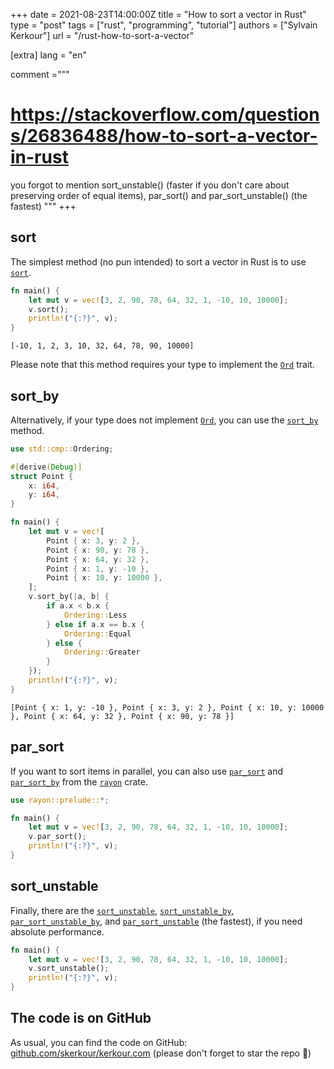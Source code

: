 +++
date = 2021-08-23T14:00:00Z
title = "How to sort a vector in Rust"
type = "post"
tags = ["rust", "programming", "tutorial"]
authors = ["Sylvain Kerkour"]
url = "/rust-how-to-sort-a-vector"

[extra]
lang = "en"

comment ="""
# https://stackoverflow.com/questions/26836488/how-to-sort-a-vector-in-rust


 you forgot to mention sort_unstable() (faster if you don't care about preserving order of equal items), par_sort() and par_sort_unstable() (the fastest)
"""
+++


## sort

The simplest method (no pun intended) to sort a vector in Rust is to use [`sort`](https://doc.rust-lang.org/std/primitive.slice.html#method.sort).

```rust
fn main() {
    let mut v = vec![3, 2, 90, 78, 64, 32, 1, -10, 10, 10000];
    v.sort();
    println!("{:?}", v);
}
```

```shell
[-10, 1, 2, 3, 10, 32, 64, 78, 90, 10000]
```

Please note that this method requires your type to implement the [`Ord`](https://doc.rust-lang.org/std/cmp/trait.Ord.html) trait.

## sort_by


Alternatively, if your type does not implement [`Ord`](https://doc.rust-lang.org/std/cmp/trait.Ord.html), you can use the [`sort_by`](https://doc.rust-lang.org/std/primitive.slice.html#method.sort_by) method.



```rust
use std::cmp::Ordering;

#[derive(Debug)]
struct Point {
    x: i64,
    y: i64,
}

fn main() {
    let mut v = vec![
        Point { x: 3, y: 2 },
        Point { x: 90, y: 78 },
        Point { x: 64, y: 32 },
        Point { x: 1, y: -10 },
        Point { x: 10, y: 10000 },
    ];
    v.sort_by(|a, b| {
        if a.x < b.x {
            Ordering::Less
        } else if a.x == b.x {
            Ordering::Equal
        } else {
            Ordering::Greater
        }
    });
    println!("{:?}", v);
}
```

```shell
[Point { x: 1, y: -10 }, Point { x: 3, y: 2 }, Point { x: 10, y: 10000 }, Point { x: 64, y: 32 }, Point { x: 90, y: 78 }]
```


## par_sort

If you want to sort items in parallel, you can also use [`par_sort`](https://docs.rs/rayon/latest/rayon/slice/trait.ParallelSliceMut.html#method.par_sort) and [`par_sort_by`](https://docs.rs/rayon/latest/rayon/slice/trait.ParallelSliceMut.html#method.par_sort_by) from the [`rayon`](https://crates.io/crates/rayon) crate.

```rust
use rayon::prelude::*;

fn main() {
    let mut v = vec![3, 2, 90, 78, 64, 32, 1, -10, 10, 10000];
    v.par_sort();
    println!("{:?}", v);
}
```



## sort_unstable

Finally, there are the [`sort_unstable`](https://doc.rust-lang.org/std/vec/struct.Vec.html#method.sort_unstable), [`sort_unstable_by`](https://doc.rust-lang.org/std/vec/struct.Vec.html#method.sort_unstable_by), [`par_sort_unstable_by`](https://docs.rs/rayon/latest/rayon/slice/trait.ParallelSliceMut.html#method.par_sort_unstable_by), and [`par_sort_unstable`](https://docs.rs/rayon/latest/rayon/slice/trait.ParallelSliceMut.html#method.par_sort_unstable) (the fastest), if you need absolute performance.


```rust
fn main() {
    let mut v = vec![3, 2, 90, 78, 64, 32, 1, -10, 10, 10000];
    v.sort_unstable();
    println!("{:?}", v);
}
```


## The code is on GitHub

As usual, you can find the code on GitHub: [github.com/skerkour/kerkour.com](https://github.com/skerkour/kerkour.com/tree/main/blog/2021/rust_sort_vector) (please don't forget to star the repo 🙏)
